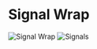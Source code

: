 # Signal Wrap

![Signal Wrap](https://github.com/sagoforest/signal-wrap/wiki/images/signal-wrap.gif)
![Signals](https://github.com/sagoforest/signal-wrap/wiki/images/signals.png)
